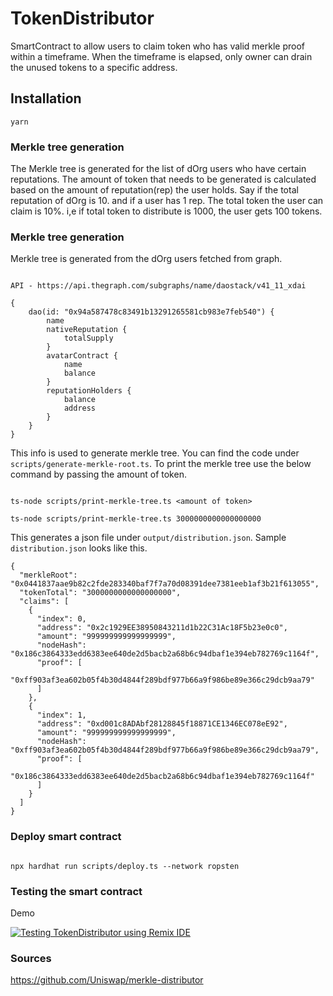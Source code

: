 # TokenDistributor

SmartContract to allow users to claim token who has valid merkle proof within a timeframe. When the timeframe is elapsed, only owner can drain the unused tokens to a specific address.



## Installation


```
yarn
```



### Merkle tree generation

The Merkle tree is generated for the list of dOrg users who have certain reputations. The amount of token that needs to be generated is calculated based on the amount of reputation(rep) the user holds. Say if the total reputation of dOrg is 10. and if a user has 1 rep. The total token the user can claim is 10%. i,e if total token to distribute is 1000, the user gets 100 tokens.



### Merkle tree generation

Merkle tree is generated from the dOrg users fetched from graph.

```

API - https://api.thegraph.com/subgraphs/name/daostack/v41_11_xdai

{
    dao(id: "0x94a587478c83491b13291265581cb983e7feb540") {
        name
        nativeReputation {
            totalSupply
        }
        avatarContract {
            name
            balance
        }
        reputationHolders {
            balance
            address
        }
    }
}

```

This info is used to generate merkle tree. You can find the code under `scripts/generate-merkle-root.ts`.
To print the merkle tree use the below command by passing the amount of token.

```

ts-node scripts/print-merkle-tree.ts <amount of token>

ts-node scripts/print-merkle-tree.ts 3000000000000000000

```

This generates a json file under `output/distribution.json`. Sample `distribution.json` looks like this.

```
{
  "merkleRoot": "0x0441837aae9b82c2fde283340baf7f7a70d08391dee7381eeb1af3b21f613055",
  "tokenTotal": "3000000000000000000",
  "claims": [
    {
      "index": 0,
      "address": "0x2c1929EE38950843211d1b22C31Ac18F5b23e0c0",
      "amount": "999999999999999999",
      "nodeHash": "0x186c3864333edd6383ee640de2d5bacb2a68b6c94dbaf1e394eb782769c1164f",
      "proof": [
        "0xff903af3ea602b05f4b30d4844f289bdf977b66a9f986be89e366c29dcb9aa79"
      ]
    },
    {
      "index": 1,
      "address": "0xd001c8ADAbf28128845f18871CE1346EC078eE92",
      "amount": "999999999999999999",
      "nodeHash": "0xff903af3ea602b05f4b30d4844f289bdf977b66a9f986be89e366c29dcb9aa79",
      "proof": [
        "0x186c3864333edd6383ee640de2d5bacb2a68b6c94dbaf1e394eb782769c1164f"
      ]
    }
  ]
}
```

### Deploy smart contract

```

npx hardhat run scripts/deploy.ts --network ropsten

```

### Testing the smart contract

Demo

[![Testing TokenDistributor using Remix IDE](https://user-images.githubusercontent.com/19688333/124708289-b347c880-df17-11eb-86d6-b993f9401eeb.png)
](https://youtu.be/yi3HGhno9-E)


### Sources

https://github.com/Uniswap/merkle-distributor

